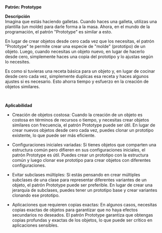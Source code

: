 

**Patrón: Prototype**


**Descripción** <br>
Imagina que estás haciendo galletas. Cuando haces una galleta, utilizas una plantilla (un molde) para darle forma a la masa. Ahora, en el mundo de la programación, el patrón "Prototype" es similar a esto.

En lugar de crear objetos desde cero cada vez que los necesitas, el patrón "Prototype" te permite crear una especie de "molde" (prototipo) de un objeto. Luego, cuando necesitas un objeto nuevo, en lugar de hacerlo desde cero, simplemente haces una copia del prototipo y lo ajustas según lo necesites.

Es como si tuvieras una receta básica para un objeto y, en lugar de cocinar desde cero cada vez, simplemente duplicas esa receta y haces algunos ajustes si es necesario. Esto ahorra tiempo y esfuerzo en la creación de objetos similares.

<br>

**Aplicabilidad**
- Creación de objetos costosa: Cuando la creación de un objeto es costosa en términos de recursos o tiempo, y necesitas crear objetos similares con frecuencia, el patrón Prototype puede ser útil. En lugar de crear nuevos objetos desde cero cada vez, puedes clonar un prototipo existente, lo que puede ser más eficiente.

- Configuraciones iniciales variadas: Si tienes objetos que comparten una estructura común pero difieren en sus configuraciones iniciales, el patrón Prototype es útil. Puedes crear un prototipo con la estructura común y luego clonar ese prototipo para crear objetos con diferentes configuraciones.

- Evitar subclases múltiples: Si estás pensando en crear múltiples subclases de una clase para representar diferentes variantes de un objeto, el patrón Prototype puede ser preferible. En lugar de crear una jerarquía de subclases, puedes tener un prototipo base y crear variantes clonando ese prototipo.

- Aplicaciones que requieren copias exactas: En algunos casos, necesitas copias exactas de objetos para garantizar que no haya efectos secundarios no deseados. El patrón Prototype garantiza que obtengas copias profundas y exactas de los objetos, lo que puede ser crítico en aplicaciones sensibles.